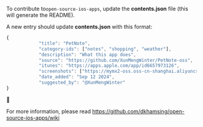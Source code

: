 To contribute to`open-source-ios-apps`, update the **contents.json** file (this will generate the README).

A new entry should update **contents.json** with this format:

```js
{
            "title": "PetNote",
            "category-ids": ["notes", "shopping", "weather"],
            "description": "What this app does",
            "source": "https://github.com/XunMengWinter/PetNote-oss",
            "itunes": "https://apps.apple.com/app/id6657973126",
            "screenshots": ["https://mymx2-oss.oss-cn-shanghai.aliyuncs.com/doc/img-aichongshe-oss-demo.jpg"],
            "date_added": "Sep 12 2024",
            "suggested_by": "@XunMengWinter"
}
```

:tada:

For more information, please read https://github.com/dkhamsing/open-source-ios-apps/wiki
